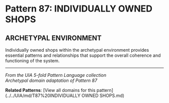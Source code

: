 # Pattern 87: INDIVIDUALLY OWNED SHOPS

## ARCHETYPAL ENVIRONMENT

Individually owned shops within the archetypal environment provides essential patterns and relationships that support the overall coherence and functioning of the system.

---

*From the UIA 5-fold Pattern Language collection*  
*Archetypal domain adaptation of Pattern 87*

**Related Patterns**: [View all domains for this pattern](../../UIA/md/T87%20INDIVIDUALLY OWNED SHOPS.md)
